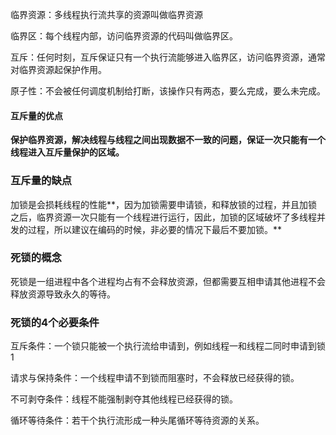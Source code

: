 临界资源：多线程执行流共享的资源叫做临界资源

临界区：每个线程内部，访问临界资源的代码叫做临界区。



互斥：任何时刻，互斥保证只有一个执行流能够进入临界区，访问临界资源，通常对临界资源起保护作用。

原子性：不会被任何调度机制给打断，该操作只有两态，要么完成，要么未完成。





#### 互斥量的优点

**保护临界资源，解决线程与线程之间出现数据不一致的问题，保证一次只能有一个线程进入互斥量保护的区域。**



### 互斥量的缺点

加锁是会损耗线程的性能**，因为加锁需要申请锁，和释放锁的过程，并且加锁之后，临界资源一次只能有一个线程进行运行，因此，加锁的区域破坏了多线程并发的过程，所以建议在编码的时候，非必要的情况下最后不要加锁。**



### 死锁的概念

死锁是一组进程中各个进程均占有不会释放资源，但都需要互相申请其他进程不会释放资源导致永久的等待。



### 死锁的4个必要条件

互斥条件：一个锁只能被一个执行流给申请到，例如线程一和线程二同时申请到锁1

请求与保持条件：一个线程申请不到锁而阻塞时，不会释放已经获得的锁。

不可剥夺条件：线程不能强制剥夺其他线程已经获得的锁。

循环等待条件：若干个执行流形成一种头尾循环等待资源的关系。